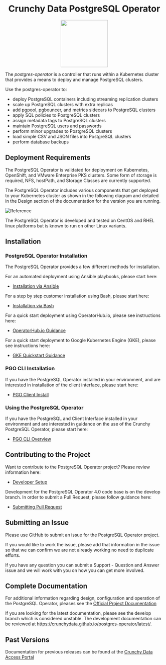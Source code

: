 <h1 align="center">Crunchy Data PostgreSQL Operator</h1>
<p align="center">
  <img width="150" src="./crunchy_logo.png?raw=true"/>
</p>


The *postgres-operator* is a controller that runs within a Kubernetes cluster that provides a means to deploy and manage PostgreSQL clusters.

Use the postgres-operator to:

 * deploy PostgreSQL containers including streaming replication clusters
 * scale up PostgreSQL clusters with extra replicas
 * add pgpool, pgbouncer, and metrics sidecars to PostgreSQL clusters
 * apply SQL policies to PostgreSQL clusters
 * assign metadata tags to PostgreSQL clusters
 * maintain PostgreSQL users and passwords
 * perform minor upgrades to PostgreSQL clusters
 * load simple CSV and JSON files into PostgreSQL clusters
 * perform database backups


## Deployment Requirements

The PostgreSQL Operator is validated for deployment on Kubernetes, OpenShift, and VMware Enterprise PKS clusters.  Some form of storage is required, NFS, hostPath, and Storage Classes are currently supported.

The PostgreSQL Operator includes various components that get deployed to your
Kubernetes cluster as shown in the following diagram and detailed
in the Design section of the documentation for the version you are running.

![Reference](https://access.crunchydata.com/documentation/postgres-operator/4.0.0/Operator-Architecture.png)

The PostgreSQL Operator is developed and tested on CentOS and RHEL linux platforms but is known to run on other Linux variants.

## Installation

### PostgreSQL Operator Installation

The PostgreSQL Operator provides a few different methods for installation.  

For an automated deployment using Ansible playbooks, please start here:

 - [Installation via Ansible](https://access.crunchydata.com/documentation/postgres-operator/4.0.1/installation/install-with-ansible/)
 
 For a step by step customer installation using Bash, please start here:
 
 - [Installation via Bash](https://access.crunchydata.com/documentation/postgres-operator/4.0.1/installation/operator-install/)
 
For a quick start deployment using OperatorHub.io, please see instructions here:

-  [OperatorHub.io Guidance](https://operatorhub.io/operator/postgresql)
  
For a quick start deployment to Google Kubernetes Engine (GKE), please see instructions here:

-  [GKE Quickstart Guidance](https://info.crunchydata.com/blog/install-postgres-operator-kubernetes-on-gke-ansible)


### PGO CLI Installation

If you have the PostgreSQL Operator installed in your environment, and are interested in installation of the client interface, please start here:

- [PGO Client Install](https://access.crunchydata.com/documentation/postgres-operator/4.0.1/installation/install-pgo-client/)


### Using the PostgreSQL Operator 

If you have the PostgreSQL and Client Interface installed in your environment and are interested in guidance on the use of the Crunchy PostgreSQL Operator, please start here:

- [PGO CLI Overview](https://access.crunchydata.com/documentation/postgres-operator/4.0.1/operatorcli/pgo-overview/)


## Contributing to the Project

Want to contribute to the PostgreSQL Operator project? Please review information here:

 - [Developer Setup](https://access.crunchydata.com/documentation/postgres-operator/4.0.1/installation/developer-setup/)

Development for the PostgreSQL Operator 4.0 code base is on the develop branch. In order to submit a Pull Request, please follow guidance here: 

- [Submitting Pull Request](https://access.crunchydata.com/documentation/postgres-operator/4.0.1/contributing/pull-requests/)
   

## Submitting an Issue

Please use GitHub to submit an issue for the PostgreSQL Operator project. 

If you would like to work the issue, please add that information in the issue so that we can confirm we are not already working no need to duplicate efforts.

If you have any question you can submit a Support - Question and Answer issue and we will work with you on how you can get more involved.
   
 
## Complete Documentation

For additional information regarding design, configuration and operation of the PostgreSQL Operator, pleases see the [Official Project Documentation](https://access.crunchydata.com/documentation/postgres-operator/latest/)

If you are looking for the latest documentation, please see the develop branch which is considered unstable. The development
documentation can be reviewed at https://crunchydata.github.io/postgres-operator/latest/.
   
   
## Past Versions

Documentation for previous releases can be found at the [Crunchy Data Access Portal](https://access.crunchydata.com/documentation)


